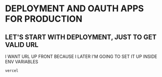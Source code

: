 # DEPLOYMENT AND OAUTH APPS FOR PRODUCTION

## LET'S START WITH DEPLOYMENT, JUST TO GET VALID URL

I WANT URL UP FRONT BECAUSE I LATER I'M GOING TO SET IT UP INSIDE ENV VARIABLES

```
vercel
```




